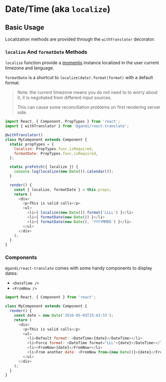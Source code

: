 Date/Time (aka `localize`)
==========================

Basic Usage
-----------

Localization methods are provided through the `withTranslator` decorator:

### `localize` And `formatDate` Methods

`localize` function provide a [momentjs](http://momentjs.com/) instance
localized in the user current timezone and language.

`formatDate` is a shortcut to `localize(date).format(format)` with a default
format.

> Note: the current timezone means you do not need to to worry about it, it is
> negotiated from different input sources.
>
> This can cause some reconciliation problems on first rendering server side.

```javascript
import React, { Component, PropTypes } from 'react';
import { withTranslator } from '@gandi/react-translate';

@withTranslator()
class MyComponent extends Component {
  static propTypes = {
    localize: PropTypes.func.isRequired,
    formatDate: PropTypes.func.isRequired,
  };

  static preFetch({ localize }) {
    console.log(localize(new Date()).calendar());
  }

  render() {
    const { localize, formatDate } = this.props;
    return (
      <div>
        <p>This is valid calls</p>
        <ul>
          <li>{ localize(new Date()).format('LLLL') }</li>
          <li>{ formatDate(new Date()) }</li>
          <li>{ formatDate(new Date(), 'YYYYMMDD') }</li>
        </ul>
      </div>
    );
  }
}
```

### Components

`@gandi/react-translate` comes with some handy components to display dates:

- `<DateTime />`
- `<FromNow />`

``` javascript
import React, { Component } from 'react';

class MyComponent extends Component {
  render() {
    const date = new Date('2016-05-03T15:43:33');
    return (
      <div>
        <p>This is valid calls</p>
        <ul>
          <li>Default format: <DateTime>{date}</DateTime></li>
          <li>Force format: <DateTime format="LLL">{date}</DateTime></li>
          <li><FromNow>{date}</FromNow></li>
          <li>From another date: <FromNow from={new Date()}>{date}</FromNow></li>
        </ul>
      </div>
    );
  }
}
```
